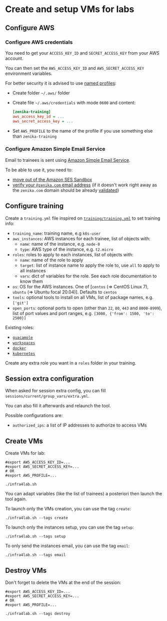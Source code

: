 # Create and setup VMs for labs

## Configure AWS

### Configure AWS credentials

You need to get your `ACCESS_KEY_ID` and `SECRET_ACCESS_KEY` from your AWS account.

You can then set the `AWS_ACCESS_KEY_ID` and `AWS_SECRET_ACCESS_KEY` environment variables.

For better security it is advised to use [named profiles](https://docs.aws.amazon.com/cli/latest/userguide/cli-configure-profiles.html):

- Create folder `~/.aws/` folder
- Create file `~/.aws/credentials` with mode `0600` and content:

    ```ini
    [zenika-training]
    aws_access_key_id = ...
    aws_secret_access_key = ...
    ```
- Set `AWS_PROFILE` to the name of the profile if you use something else than `zenika-training`

### Configure Amazon Simple Email Service

Email to trainees is sent using [Amazon Simple Email Service](https://aws.amazon.com/ses/).

To be able to use it, you need to:

- [move out of the Amazon SES Sandbox](https://docs.aws.amazon.com/en_pv/ses/latest/DeveloperGuide/request-production-access.html)
- [verify your `@zenika.com` email address](https://docs.aws.amazon.com/en_pv/ses/latest/DeveloperGuide/verify-email-addresses-procedure.html) (if it doesn't work right away as the `zenika.com` domain should be already [validated](https://docs.aws.amazon.com/en_pv/ses/latest/DeveloperGuide/verify-domain-procedure.html))

## Configure training

Create a `training.yml` file inspired on [`training/training.yml`](training/training.yml) to set training info:

- `training_name`: training name, e.g `k8s-user`
- `aws_instances`: AWS instances for each trainee, list of objects with:
  - `name`: name of the instance, e.g. `node-0`
  - `type`: AWS type of the instance, e.g. `t2.micro`
- `roles`: roles to apply to each instances, list of objects with:
  - `name`: name of the role to apply
  - `target`: list of instance name to apply the role to, use `all` to apply to all instances
  - `vars`: dict of variables for the role. See each role documentation to know them
- `os`: OS for the AWS instances. One of [`centos` (⇒ CentOS Linux 7), `ubuntu` (⇒ Ubuntu focal 20.04)]. Defaults to `centos`
- `tools`: optional tools to install on all VMs, list of package names, e.g. `['git']`
- `open_ports`: optional ports to open (other than `22`, `80`, `443` and `8000-8999`), list of port values and port ranges, e.g. `[3000, {'from': 1500, 'to': 2500}]`

Existing roles:

- [`guacamole`](roles/guacamole/README.md)
- [`workspaces`](roles/workspaces/README.md)
- [`docker`](roles/docker/README.md)
- [`kubernetes`](roles/kubernetes/README.md)

Create any extra role you want in a `roles` folder in your training.

## Session extra configuration

When asked for session extra config, you can fill `sessions/current/group_vars/extra.yml`.

You can also fill it afterwards and relaunch the tool.

Possible configurations are:

- `authorized_ips`: a list of IP addresses to authorize to access VMs

## Create VMs

Create VMs for lab:

```shell
#export AWS_ACCESS_KEY_ID=...
#export AWS_SECRET_ACCESS_KEY=...
# OR
#export AWS_PROFILE=...

./infra4lab.sh
```

You can adapt variables (like the list of trainees) a posteriori then launch the tool again.

To launch only the VMs creation, you can use the tag `create`:

```shell
./infra4lab.sh --tags create
```

To launch only the instances setup, you can use the tag `setup`:

```shell
./infra4lab.sh --tags setup
```

To only send the instances email, you can use the tag `email`:

```shell
./infra4lab.sh --tags email
```

## Destroy VMs

Don't forget to delete the VMs at the end of the session:

```shell
#export AWS_ACCESS_KEY_ID=...
#export AWS_SECRET_ACCESS_KEY=...
# OR
#export AWS_PROFILE=...

./infra4lab.sh --tags destroy
```
